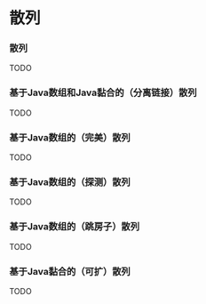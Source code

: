 # 散列

### 散列

TODO

### 基于Java数组和Java黏合的（分离链接）散列

TODO

### 基于Java数组的（完美）散列

TODO

### 基于Java数组的（探测）散列

TODO

### 基于Java数组的（跳房子）散列

TODO

### 基于Java黏合的（可扩）散列

TODO
